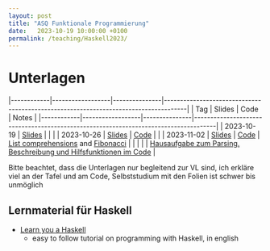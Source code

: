 ```yaml
---
layout: post
title: "ASQ Funktionale Programmierung"
date:   2023-10-19 10:00:00 +0100
permalink: /teaching/Haskell2023/
---
```

<!-- LTeX: language=de-DE -->


# Unterlagen

|------------|------------------|---------------|-------------------------------------------------------------------------------------|
| Tag        | Slides           | Code          | Notes                                                                               |
|------------|------------------|---------------|-------------------------------------------------------------------------------------|
| 2023-10-19 | [Slides](01.pdf) |               |                                                                                     |
| 2023-10-26 | [Slides](02.pdf) | [Code](02.hs) |                                                                                     |
| 2023-11-02 | [Slides](03.pdf) | [Code](03.hs) | [List comprehensions](03-comprehension.hs) and [Fibonacci](03-fib.hs)               |
|            |                  |               | [Hausaufgabe zum Parsing. Beschreibung und Hilfsfunktionen im Code](03/homework.hs) |

Bitte beachtet, dass die Unterlagen nur begleitend zur VL sind, ich erkläre viel an der Tafel und am Code, Selbststudium mit den Folien ist schwer bis unmöglich

## Lernmaterial für Haskell

- [Learn you a Haskell](http://learnyouahaskell.com/)
  - easy to follow tutorial on programming with Haskell, in english


